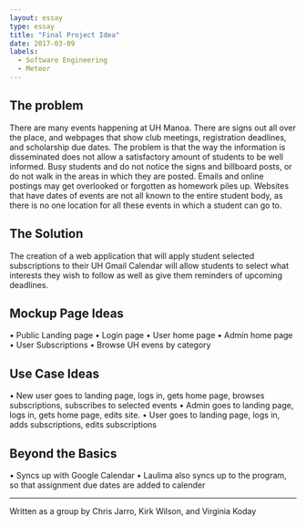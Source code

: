 ```yaml
---
layout: essay
type: essay
title: "Final Project Idea"
date: 2017-03-09
labels:
  - Software Engineering
  - Meteor
---
```


 ## The problem
There are many events happening at UH Manoa. There are signs out all over the place, and webpages that show club meetings, registration deadlines, and scholarship due dates. The problem is that the way the information is disseminated does not allow a satisfactory amount of students to be well informed. Busy students and do not notice the signs and billboard posts, or do not walk in the areas in which they are posted. Emails and online postings may get overlooked or forgotten as homework piles up. Websites that have dates of events are not all known to the entire student body, as there is no one location for all these events in which a student can go to.

## The Solution
The creation of a web application that will apply student selected subscriptions to their UH Gmail Calendar will allow students to select what interests they wish to follow as well as give them reminders of upcoming deadlines.

## Mockup Page Ideas
•	Public Landing page
•	Login page
•	User home page
•	Admin home page
•	User Subscriptions
•	Browse UH evens by category 

## Use Case Ideas 
•	New user goes to landing page, logs in, gets home page, browses subscriptions, subscribes to selected events
•	Admin goes to landing page, logs in, gets home page, edits site.
•	User goes to landing page, logs in, adds subscriptions, edits subscriptions

## Beyond the Basics
•	Syncs up with Google Calendar
•	Laulima also syncs up to the program, so that assignment due dates are added to calender



<hr>

Written as a group by Chris Jarro, Kirk Wilson, and Virginia Koday
